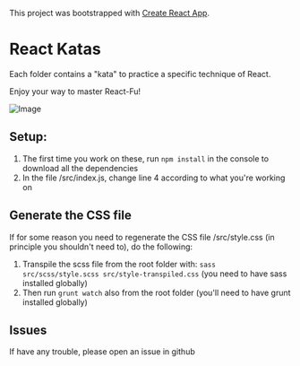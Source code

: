 This project was bootstrapped with [Create React App](https://github.com/facebook/create-react-app).

# React Katas

Each folder contains a "kata" to practice a specific technique of React.

Enjoy your way to master React-Fu!

![Image](https://media.giphy.com/media/8FhZhwMwalKvwis9v5/giphy.gif)

## Setup:

1. The first time you work on these, run `npm install` in the console to download all the dependencies
1. In the file /src/index.js, change line 4 according to what you're working on

## Generate the CSS file

If for some reason you need to regenerate the CSS file /src/style.css (in principle you shouldn't need to), do the following:

1. Transpile the scss file from the root folder with: `sass src/scss/style.scss src/style-transpiled.css` (you need to have sass installed globally)
1. Then run `grunt watch` also from the root folder (you'll need to have grunt installed globally)

## Issues

If have any trouble, please open an issue in github